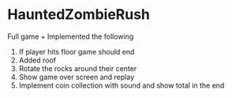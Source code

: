 # HauntedZombieRush

Full game + Implemented the following

1) If player hits floor game should end
2) Added roof
3) Rotate the rocks around their center 
4) Show game over screen and replay
5) Implement coin collection with sound and show total in the end
 